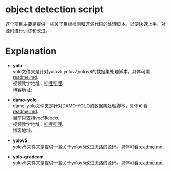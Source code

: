 # object detection script
这个项目主要是提供一些关于目标检测和开源代码的处理脚本，以便快速上手，对源码进行训练和改进。

# Explanation
- **yolo**  
    yolo文件夹是针对yolov5,yolov7,yolov8的数据集处理脚本，具体可看[readme.md](https://github.com/z1069614715/objectdetection_script/blob/master/yolo/readme.md).  
    视频教学地址：[哔哩哔哩](https://www.bilibili.com/video/BV1tM411a7it/).  
    博客地址: []().  

- **damo-yolo**  
    damo-yolo文件夹是针对DAMO-YOLO的数据集处理脚本，具体可看[readme.md](https://github.com/z1069614715/objectdetection_script/blob/master/damo-yolo/readme.md).  
    目前只支持voc转coco.  
    视频教学地址：[哔哩哔哩](https://www.bilibili.com/video/BV1M24y1v7Uf/).  
    博客地址: []().  

- **yolov5**  
    yolov5文件夹是提供一些关于yolov5改进思路的源码，具体可看[readme.md](https://github.com/z1069614715/objectdetection_script/blob/master/yolov5/readme.md).   

- **yolo-gradcam**  
    yolov5文件夹是提供一些关于yolov5改进思路的源码，具体可看[readme.md](https://github.com/z1069614715/objectdetection_script/blob/master/yolo-gradcam/README.md).   